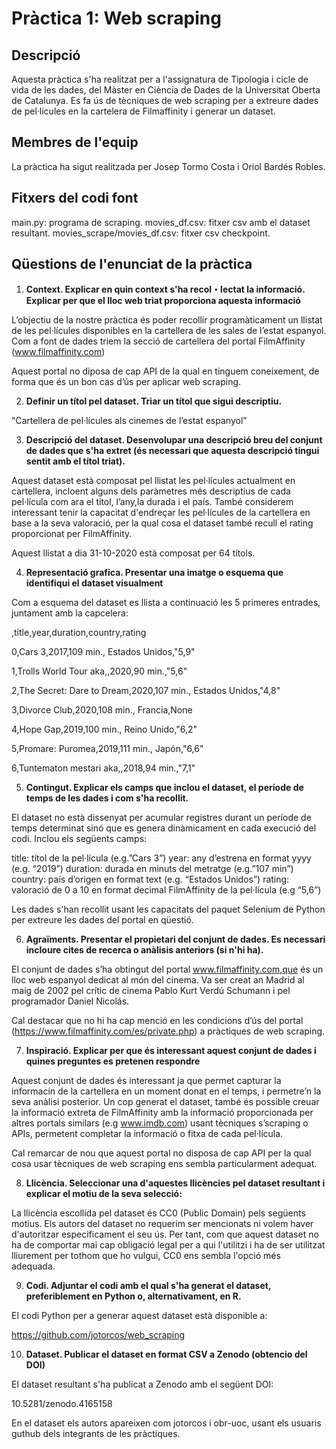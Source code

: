# Pràctica 1: Web scraping

## Descripció

Aquesta pràctica s'ha realitzat per a l'assignatura de Tipologia i cicle de vida de les dades, del Màster en Ciència de Dades de la Universitat Oberta de Catalunya. Es fa ús de tècniques de web scraping per a extreure dades de pel·lícules en la cartelera de Filmaffinity i generar un dataset.

## Membres de l'equip

La pràctica ha sigut realitzada per Josep Tormo Costa i Oriol Bardés Robles.

## Fitxers del codi font

main.py: programa de scraping.
movies_df.csv: fitxer csv amb el dataset resultant.
movies_scrape/movies_df.csv: fitxer csv checkpoint.

## Qüestions de l'enunciat de la pràctica

1. **Context. Explicar en quin context s'ha recol・lectat la informació. Explicar per que el lloc web triat proporciona aquesta informació**

L’objectiu de la nostre pràctica és poder recollir programàticament un llistat de les pel·lícules disponibles en la cartellera de les sales de l’estat espanyol. Com a font de dades triem la secció de cartellera del portal FilmAffinity (www.filmaffinity.com) 

Aquest portal no diposa de cap API de la qual en tinguem coneixement, de forma que és un bon cas d’ús per aplicar web scraping.

2. **Definir un títol pel dataset. Triar un títol que sigui descriptiu.**

“Cartellera de pel·lícules als cinemes de l’estat espanyol”

3. **Descripció del dataset. Desenvolupar una descripció breu del conjunt de dades que s'ha extret (és necessari que aquesta descripció tingui sentit amb el títol triat).**

Aquest dataset està composat pel llistat les pel·lícules actualment en cartellera, incloent alguns dels paràmetres més descriptius de cada pel·lícula com ara el títol, l’any,la durada i el país. També considerem interessant tenir la capacitat d'endreçar les pel·lícules de la cartellera en base a la seva valoració, per la qual cosa el dataset també recull el rating proporcionat per FilmAffinity.

Aquest llistat a dia 31-10-2020 està composat per 64 títols.

4. **Representació grafica. Presentar una imatge o esquema que identifiqui el dataset visualment**

Com a esquema del dataset es llista a continuació les 5 primeres entrades, juntament amb la capcelera:

,title,year,duration,country,rating

0,Cars 3,2017,109 min., Estados Unidos,"5,9"

1,Trolls World Tour aka,,2020,90 min.,"5,6"

2,The Secret: Dare to Dream,2020,107 min., Estados Unidos,"4,8"

3,Divorce Club,2020,108 min., Francia,None

4,Hope Gap,2019,100 min., Reino Unido,"6,2"

5,Promare: Puromea,2019,111 min., Japón,"6,6"

6,Tuntematon mestari aka,,2018,94 min.,"7,1"

5. **Contingut. Explicar els camps que inclou el dataset, el període de temps de les dades i com s'ha recollit.**

El dataset no està dissenyat per acumular registres durant un període de temps determinat sinó que es genera dinàmicament en cada execució del codi. Inclou els següents camps:

title: títol de la pel·lícula (e.g.”Cars 3”)
year: any d’estrena en format yyyy (e.g. “2019”)
duration: durada en minuts del metratge (e.g.”107 min”)
country: país d’origen en format text (e.g. “Estados Unidos”)
rating: valoració de 0 a 10 en format decimal FilmAffinity de la pel·lícula (e.g “5,6”)

Les dades s'han recollit usant les capacitats del paquet Selenium de Python per extreure les dades del portal en qüestió.

6. **Agraïments. Presentar el propietari del conjunt de dades. Es necessari incloure cites de recerca o anàlisis anteriors (si n'hi ha).**

El conjunt de dades s’ha obtingut del portal www.filmaffinity.com,que és un lloc web espanyol dedicat al món del cinema. Va ser creat an Madrid al maig de 2002 pel crític de cinema Pablo Kurt Verdú Schumann i pel programador Daniel Nicolás.

Cal destacar que no hi ha cap menció en les condicions d’ús del portal (https://www.filmaffinity.com/es/private.php) a pràctiques de web scraping.  

7. **Inspiració. Explicar per que és interessant aquest conjunt de dades i quines preguntes es pretenen respondre**

Aquest conjunt de dades és interessant ja que permet capturar la informacin de la cartellera en un moment donat en el temps, i permetre’n la seva anàlisi posterior. Un cop generat el dataset, també és possible creuar la informació extreta de FilmAffinity amb la informació proporcionada per altres portals similars (e.g www.imdb.com) usant tècniques s’scraping o APIs, permetent completar la informació o fitxa de cada pel·lícula.   

Cal remarcar de nou que aquest portal no disposa de cap API per la qual cosa usar tècniques de web scraping ens sembla particularment adequat.

8. **Llicència. Seleccionar una d'aquestes llicències pel dataset resultant i explicar el motiu de la seva selecció:**

La llicència escollida pel dataset és CC0 (Public Domain) pels següents motius. Els autors del dataset no requerim ser mencionats ni volem haver d'autoritzar
especificament el seu ús. Per tant, com que aquest dataset no ha de comportar mai cap obligació legal per a qui l'utilitzi i ha de ser utilitzat lliurement per 
tothom que ho vulgui, CC0 ens sembla l'opció més adequada.

9. **Codi. Adjuntar el codi amb el qual s'ha generat el dataset, preferiblement en Python o, alternativament, en R.**

El codi Python per a generar aquest dataset està disponible a:

https://github.com/jotorcos/web_scraping

10. **Dataset. Publicar el dataset en format CSV a Zenodo (obtencio del DOI)**

El dataset resultant s'ha publicat a Zenodo amb el següent DOI:

10.5281/zenodo.4165158

En el dataset els autors apareixen com jotorcos i obr-uoc, usant els usuaris guthub dels integrants de les pràctiques.

